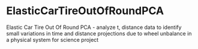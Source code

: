 # ElasticCarTireOutOfRoundPCA
Elastic Car Tire Out Of Round PCA - analyze t, distance data to identify small variations in time and distance projections due to wheel unbalance in a physical system for science project
